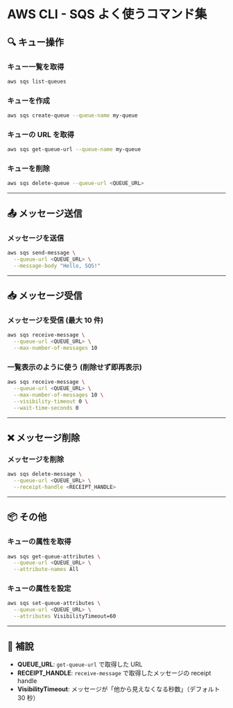 # AWS CLI - SQS よく使うコマンド集

## 🔍 キュー操作

### キュー一覧を取得

```bash
aws sqs list-queues
```

### キューを作成

```bash
aws sqs create-queue --queue-name my-queue
```

### キューの URL を取得

```bash
aws sqs get-queue-url --queue-name my-queue
```

### キューを削除

```bash
aws sqs delete-queue --queue-url <QUEUE_URL>
```

---

## 📤 メッセージ送信

### メッセージを送信

```bash
aws sqs send-message \
  --queue-url <QUEUE_URL> \
  --message-body "Hello, SQS!"
```

---

## 📥 メッセージ受信

### メッセージを受信 (最大 10 件)

```bash
aws sqs receive-message \
  --queue-url <QUEUE_URL> \
  --max-number-of-messages 10
```

### 一覧表示のように使う (削除せず即再表示)

```bash
aws sqs receive-message \
  --queue-url <QUEUE_URL> \
  --max-number-of-messages 10 \
  --visibility-timeout 0 \
  --wait-time-seconds 0
```

---

## ❌ メッセージ削除

### メッセージを削除

```bash
aws sqs delete-message \
  --queue-url <QUEUE_URL> \
  --receipt-handle <RECEIPT_HANDLE>
```

---

## 📦 その他

### キューの属性を取得

```bash
aws sqs get-queue-attributes \
  --queue-url <QUEUE_URL> \
  --attribute-names All
```

### キューの属性を設定

```bash
aws sqs set-queue-attributes \
  --queue-url <QUEUE_URL> \
  --attributes VisibilityTimeout=60
```

---

## 📜 補說

- **QUEUE_URL**: `get-queue-url` で取得した URL
- **RECEIPT_HANDLE**: `receive-message` で取得したメッセージの receipt handle
- **VisibilityTimeout**: メッセージが「他から見えなくなる秒数」（デフォルト 30 秒）

